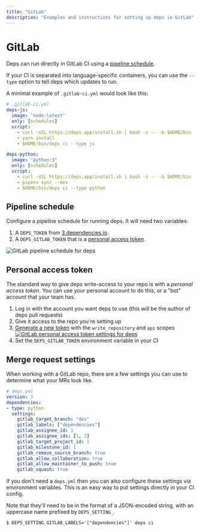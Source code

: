 ```yaml
---
title: "GitLab"
description: "Examples and instructions for setting up deps in GitLab"
---
```


# GitLab

Deps can run directly in GitLab CI using a [pipeline schedule](#pipeline-schedule).

If your CI is separated into language-specific containers,
you can use the `--type` option to tell deps which updates to run.

A minimal example of `.gitlab-ci.yml` would look like this:

```yaml
# .gitlab-ci.yml
deps-js:
  image: "node:latest"
  only: [schedules]
  script:
    - curl -sSL https://deps.app/install.sh | bash -s -- -b $HOME/bin
    - yarn install
    - $HOME/bin/deps ci --type js

deps-python:
  image: "python:3"
  only: [schedules]
  script:
    - curl -sSL https://deps.app/install.sh | bash -s -- -b $HOME/bin
    - pipenv sync --dev
    - $HOME/bin/deps ci --type python
```

## Pipeline schedule

Configure a pipeline schedule for running deps.
It will need two variables:

1. A `DEPS_TOKEN` from [3.dependencies.io](https://3.dependencies.io).
1. A `DEPS_GITLAB_TOKEN` that is a [personal access token](#personal-access-token).

![GitLab pipeline schedule for deps](/assets/img/screenshots/gitlab-ci-pipeline-schedule.png)


## Personal access token

The standard way to give deps write-access to your repo is with a *personal access token*.
You can use your personal account to do this, or a "bot" account that your team has.

1. Log in with the account you want deps to use (this will be the author of deps pull requests)
1. Give it access to the repo you're setting up
1. [Generate a new token](https://gitlab.com/profile/personal_access_tokens) with the `write_repository` and `api` scopes
    [![GitLab personal access token settings for deps](/assets/img/screenshots/gitlab-personal-access-token.png)](/assets/img/screenshots/gitlab-personal-access-token.png)
1. Set the `DEPS_GITLAB_TOKEN` environment variable in your CI


## Merge request settings

When working with a GitLab repo,
there are a few settings you can use to determine what your MRs look like.

```yaml
# deps.yml
version: 3
dependencies:
- type: python
  settings:
    gitlab_target_branch: "dev"
    gitlab_labels: ["dependencies"]
    gitlab_assignee_id: 1
    gitlab_assignee_ids: [1, 2]
    gitlab_target_project_id: 1
    gitlab_milestone_id: 1
    gitlab_remove_source_branch: true
    gitlab_allow_collaboration: true
    gitlab_allow_maintainer_to_push: true
    gitlab_squash: true
```

If you don't need a `deps.yml` then you can also configure these settings via environment variables.
This is an easy way to put settings directly in your CI config.

Note that they'll need to be in the format of a JSON-encoded string,
with an uppercase name prefixed by `DEPS_SETTING_`.

```console
$ DEPS_SETTING_GITLAB_LABELS='["dependencies"]' deps ci
```
